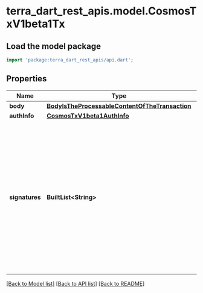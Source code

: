 # terra_dart_rest_apis.model.CosmosTxV1beta1Tx

## Load the model package
```dart
import 'package:terra_dart_rest_apis/api.dart';
```

## Properties
Name | Type | Description | Notes
------------ | ------------- | ------------- | -------------
**body** | [**BodyIsTheProcessableContentOfTheTransaction**](BodyIsTheProcessableContentOfTheTransaction.md) |  | [optional] 
**authInfo** | [**CosmosTxV1beta1AuthInfo**](CosmosTxV1beta1AuthInfo.md) |  | [optional] 
**signatures** | **BuiltList&lt;String&gt;** | signatures is a list of signatures that matches the length and order of AuthInfo's signer_infos to allow connecting signature meta information like public key and signing mode by position. | [optional] 

[[Back to Model list]](../README.md#documentation-for-models) [[Back to API list]](../README.md#documentation-for-api-endpoints) [[Back to README]](../README.md)


